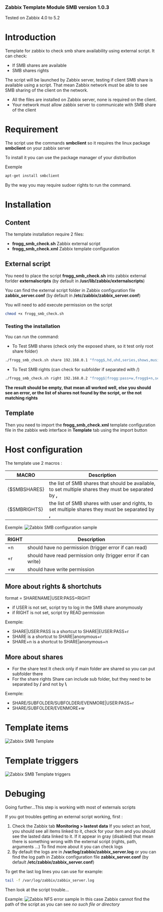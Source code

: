 ### Zabbix Template Module SMB version 1.0.3

Tested on Zabbix 4.0 to 5.2

# Introduction
Template for zabbix to check smb share availability using external script.
It can check:
* If SMB shares are available
* SMB shares rights

The script will be launched by Zabbix server, testing if client SMB share is available using a script.
That mean Zabbix network must be able to see SMB sharing of the client on the network.
* All the files are installed on Zabbix server, none is required on the client.
* Your network must allow zabbix server to communicate with SMB share of the client

# Requirement
The script use the commands **smbclient** so it requires the linux package **smbclient** on your zabbix server

To install it you can use the package manager of your distribution

Exemple
```bash
apt-get install smbclient
```
By the way you may require sudoer rights to run the command.

# Installation

## Content
The template installation require 2 files:
* **frogg_smb_check.sh** Zabbix external script
* **frogg_smb_check.xml** Zabbix template configuration

## External script

You need to place the script **frogg_smb_check.sh** into zabbix external forlder **externalscripts** (by default in **/usr/lib/zabbix/externalscripts**) 

You can find the external script folder in Zabbix configuration file **zabbix_server.conf** (by default in **/etc/zabbix/zabbix_server.conf**)

You will need to add execute permission on the script
```bash
chmod +x frogg_smb_check.sh 
```

### Testing the installation
You can run the command:
- To Test SMB shares (check only the exposed share, so it test only root share folder)
```bash
./frogg_smb_check.sh share 192.168.0.1 "frogg$,hd,uhd,series,shows,musics"
```
- To Test SMB rights (can check for subfolder if separated with /)
```bash
./frogg_smb_check.sh right 192.168.0.2 "frogg$|frogg:pass+w,frogg$+n,series+w,uhd+w,hd+w,shows+w,musics+w,temp+r,temp/subfolder|user:pass+w"
```

**The result should be empty, that mean all worked well, else you should see an error, or the list of shares not found by the script, or the not matching rights**

## Template

Then you need to import the **frogg_smb_check.xml** template configuration file in the zabbix web interface in **Template** tab using the import button

# Host configuration
The template use 2 macros :

MACRO | Description
----- | -----------
{$SMBSHARES} | the list of SMB shares that should be available, to set multiple shares they must be separated by **,**
{$SMBRIGHTS} | the list of SMB shares with user and rights, to set multiple shares they must be separated by **,**

Exemple:
![Zabbix SMB configuration sample](https://tool.frogg.fr/upload/github/zabbix-smb/macros-1.0.3.png)

RIGHT | Description
----- | -----------
+n | should have no permission (trigger error if can read)
+r | should have read permission only (trigger error if can write)
+w | should have write permission

## More about rights & shortchuts
format = SHARENAME|USER:PASS+RIGHT
* if USER is not set, script try to log in the SMB share anonymously
* if RIGHT is not set, script try READ permission

Exemple:
* SHARE|USER:PASS is a shortcut  to SHARE|EUSER:PASS+r
* SHARE is a shortcut to SHARE|anonymous+r
* SHARE+n is a shortcut to SHARE|anonymous+n

## More about shares
* For the share test
It check only if main folder are shared so you can put subfolder there
* For the share rights
Share can include sub folder, but they need to be separated by **/** and not by **\\**

Exemple:
 * SHARE/SUBFOLDER/SUBFOLDER/EVENMORE|USER:PASS+r
 * SHARE/SUBFOLDER/EVENMORE+w

# Template items
![Zabbix SMB Template](https://tool.frogg.fr/upload/github/zabbix-smb/items-1.0.3.png)

# Template triggers
![Zabbix SMB Template triggers](https://tool.frogg.fr/upload/github/zabbix-smb/triggers-1.0.3.png)

# Debuging

Going further...This step is working with most of externals scripts

If you got troubles getting an external script working, first :
1. Check the Zabbix tab **Monitoring > lastest data**
If you select an host, you should see all items linked to it, check for your item and you should see the lasted data linked to it.
If it appear in gray (disabled) that mean there is something wrong with the external script (rights, path, arguments ...)
To find more about it you can check logs
2. By default the logs are in **/var/log/zabbix/zabbix_server.log** or you can find the log path in Zabbix configuration file **zabbix_server.conf** (by default **/etc/zabbix/zabbix_server.conf**)

To get the last log lines you can use for example:
```bash
tail -f /var/log/zabbix/zabbix_server.log
```
Then look at the script trouble...

Example:
![Zabbix NFS error sample](https://tool.frogg.fr/upload/github/zabbix-nfs/error.png)
In this case Zabbix cannot find the path of the script as you can see *no such file or directory*
